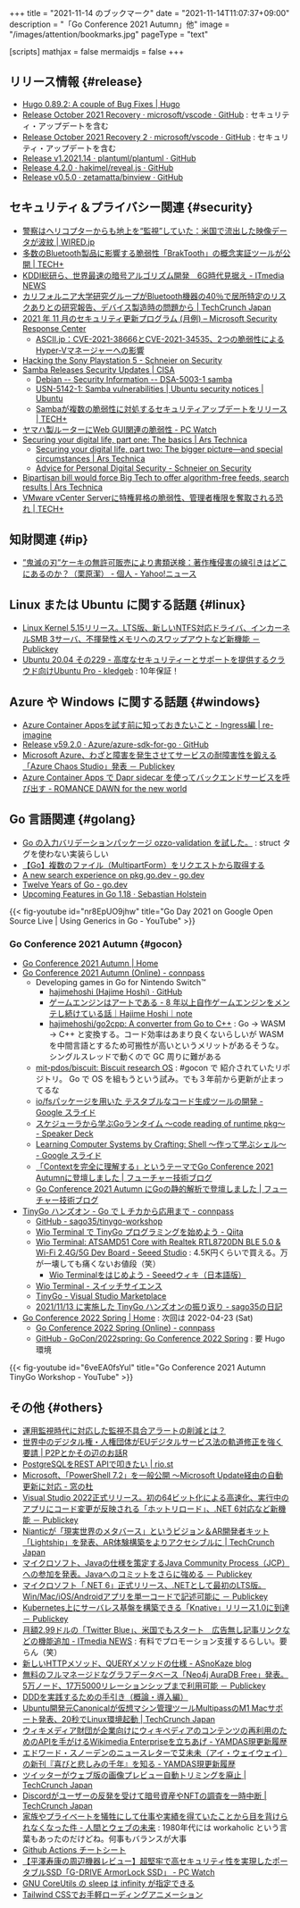 +++
title = "2021-11-14 のブックマーク"
date =  "2021-11-14T11:07:37+09:00"
description = "「Go Conference 2021 Autumn」他"
image = "/images/attention/bookmarks.jpg"
pageType = "text"

[scripts]
  mathjax = false
  mermaidjs = false
+++

## リリース情報 {#release}

- [Hugo 0.89.2: A couple of Bug Fixes | Hugo](https://gohugo.io/news/0.89.2-relnotes/)
- [Release October 2021 Recovery · microsoft/vscode · GitHub](https://github.com/microsoft/vscode/releases/tag/1.62.1) : セキュリティ・アップデートを含む
- [Release October 2021 Recovery 2 · microsoft/vscode · GitHub](https://github.com/microsoft/vscode/releases/tag/1.62.2) : セキュリティ・アップデートを含む
- [Release v1.2021.14 · plantuml/plantuml · GitHub](https://github.com/plantuml/plantuml/releases/tag/v1.2021.14)
- [Release 4.2.0 · hakimel/reveal.js · GitHub](https://github.com/hakimel/reveal.js/releases/tag/4.2.0)
- [Release v0.5.0 · zetamatta/binview · GitHub](https://github.com/zetamatta/binview/releases/tag/v0.5.0)

## セキュリティ＆プライバシー関連 {#security}

- [警察はヘリコプターからも地上を“監視”していた：米国で流出した映像データが波紋 | WIRED.jp](https://wired.jp/2021/11/07/ddosecrets-police-helicopter-data-leak/)
- [多数のBluetooth製品に影響する脆弱性「BrakTooth」の概念実証ツールが公開 | TECH+](https://news.mynavi.jp/article/20211106-2178624/)
- [KDDI総研ら、世界最速の暗号アルゴリズム開発　6G時代見据え - ITmedia NEWS](https://www.itmedia.co.jp/news/articles/2111/09/news084.html)
- [カリフォルニア大学研究グループがBluetooth機器の40％で居所特定のリスクありとの研究報告、デバイス製造時の問題から  |  TechCrunch Japan](https://jp.techcrunch.com/2021/11/08/ble-location-tracking-attack/)
- [2021 年 11 月のセキュリティ更新プログラム (月例) – Microsoft Security Response Center](https://msrc-blog.microsoft.com/2021/11/09/202111-security-updates/)
  - [ASCII.jp：CVE-2021-38666とCVE-2021-34535、2つの脆弱性によるHyper-Vマネージャーへの影響](https://ascii.jp/elem/000/004/074/4074940/)
- [Hacking the Sony Playstation 5 - Schneier on Security](https://www.schneier.com/blog/archives/2021/11/hacking-the-sony-playstation-5.html)
- [Samba Releases Security Updates | CISA](https://us-cert.cisa.gov/ncas/current-activity/2021/11/09/samba-releases-security-updates)
  - [Debian -- Security Information -- DSA-5003-1 samba](https://www.debian.org/security/2021/dsa-5003)
  - [USN-5142-1: Samba vulnerabilities | Ubuntu security notices | Ubuntu](https://ubuntu.com/security/notices/USN-5142-1)
  - [Sambaが複数の脆弱性に対処するセキュリティアップデートをリリース | TECH+](https://news.mynavi.jp/article/20211110-2182676/)
- [ヤマハ製ルーターにWeb GUI関連の脆弱性  - PC Watch](https://pc.watch.impress.co.jp/docs/news/1365341.html)
- [Securing your digital life, part one: The basics | Ars Technica](https://arstechnica.com/features/2021/10/securing-your-digital-life-part-1/)
  - [Securing your digital life, part two: The bigger picture—and special circumstances | Ars Technica](https://arstechnica.com/information-technology/2021/10/securing-your-digital-life-part-2/)
  - [Advice for Personal Digital Security - Schneier on Security](https://www.schneier.com/blog/archives/2021/11/advice-for-personal-digital-security.html)
- [Bipartisan bill would force Big Tech to offer algorithm-free feeds, search results | Ars Technica](https://arstechnica.com/tech-policy/2021/11/bill-proposes-algorithm-free-option-on-big-tech-platforms-may-portend-bigger-steps/)
- [VMware vCenter Serverに特権昇格の脆弱性、管理者権限を奪取される恐れ | TECH+](https://news.mynavi.jp/article/20211112-2185252/)

## 知財関連 {#ip}

- [”鬼滅の刃”ケーキの無許可販売により書類送検：著作権侵害の線引きはどこにあるのか？（栗原潔） - 個人 - Yahoo!ニュース](https://news.yahoo.co.jp/byline/kuriharakiyoshi/20211110-00267388)

## Linux または Ubuntu に関する話題 {#linux}

- [Linux Kernel 5.15リリース。LTS版、新しいNTFS対応ドライバ、インカーネルSMB 3サーバ、不揮発性メモリへのスワップアウトなど新機能 － Publickey](https://www.publickey1.jp/blog/21/linux_kernel_515ltsntfssmb_3.html)
- [Ubuntu 20.04 その229 - 高度なセキュリティーとサポートを提供するクラウド向けUbuntu Pro - kledgeb](https://kledgeb.blogspot.com/2021/11/ubuntu-2004-229-ubuntu-pro.html) : 10年保証！

## Azure や Windows に関する話題 {#windows}

- [Azure Container Appsを試す前に知っておきたいこと - Ingress編 | re-imagine](https://ToruMakabe.github.io/post/az-containerapps-ingress-things-to-know/)
- [Release v59.2.0 · Azure/azure-sdk-for-go · GitHub](https://github.com/Azure/azure-sdk-for-go/releases/tag/v59.2.0)
- [Microsoft Azure、わざと障害を発生させてサービスの耐障害性を鍛える「Azure Chaos Studio」発表 － Publickey](https://www.publickey1.jp/blog/21/microsoft_azureazure_chaos_studio.html)
- [Azure Container Apps で Dapr sidecar を使ってバックエンドサービスを呼び出す - ROMANCE DAWN for the new world](https://gooner.hateblo.jp/entry/2021/11/13/155331)

## Go 言語関連 {#golang}

- [Go の入力バリデーションパッケージ ozzo-validation を試した。](https://zenn.dev/mattn/articles/893f28eff96129) : struct タグを使わない実装らしい
- [【Go】複数のファイル（MultipartForm）をリクエストから取得する](https://zenn.dev/someone7140/articles/f4e93ad47930cd)
- [A new search experience on pkg.go.dev - go.dev](https://go.dev/blog/pkgsite-search-redesign)
- [Twelve Years of Go - go.dev](https://go.dev/blog/12years)
- [Upcoming Features in Go 1.18 · Sebastian Holstein](https://sebastian-holstein.de/post/2021-11-08-go-1.18-features/)

{{< fig-youtube id="nr8EpUO9jhw" title="Go Day 2021 on Google Open Source Live | Using Generics in Go - YouTube" >}}

### Go Conference 2021 Autumn {#gocon}

- [Go Conference 2021 Autumn | Home](https://gocon.jp/2021autumn/)
- [Go Conference 2021 Autumn (Online) - connpass](https://gocon.connpass.com/event/213865/)
  - Developing games in Go for Nintendo Switch™
    - [hajimehoshi (Hajime Hoshi) · GitHub](https://github.com/hajimehoshi)
    - [ゲームエンジンはアートである - 8 年以上自作ゲームエンジンをメンテし続けている話｜Hajime Hoshi｜note](https://note.com/hajimehoshi/n/nc09751f2dbf9)
    - [hajimehoshi/go2cpp: A converter from Go to C++](https://github.com/hajimehoshi/go2cpp) : Go → WASM → C++ と変換する。コード効率はあまり良くないらしいが WASM を中間言語とするため可搬性が高いというメリットがあるそうな。シングルスレッドで動くので GC 周りに難がある
  - [mit-pdos/biscuit: Biscuit research OS](https://github.com/mit-pdos/biscuit) : #gocon で 紹介されていたリポジトリ。 Go で OS を組もうという試み。でも３年前から更新が止まってるな
  - [io/fsパッケージを用いた テスタブルなコード生成ツールの開発 - Google スライド](https://docs.google.com/presentation/d/1Ve4GyJGQG-3_Cz5Alse2Am7k4ngcpiCpwwgSfDPzmnE/edit#slide=id.p)
  - [スケジューラから学ぶGoランタイム 〜code reading of runtime pkg〜 - Speaker Deck](https://speakerdeck.com/sakiengineer/sukeziyurakaraxue-bugorantaimu-code-reading-of-runtime-pkg)
  - [Learning Computer Systems by Crafting: Shell  〜作って学ぶシェル〜 - Google スライド](https://docs.google.com/presentation/d/e/2PACX-1vTjNhH-Fh3WwUe-hLT777OI4YOAxtG5YUqIfEzt63nwyvzNra-7leKPz4YcwWSuHt-jBJxAbuPliWXg/pub#slide=id.p)
  - [「Contextを完全に理解する」というテーマでGo Conference 2021 Autumnに登壇しました | フューチャー技術ブログ](https://future-architect.github.io/articles/20211119a/)
  - [Go Conference 2021 Autumn にGoの静的解析で登壇しました | フューチャー技術ブログ](https://future-architect.github.io/articles/20211122a/)
- [TinyGo ハンズオン  - Go で L チカから応用まで - connpass](https://gocon.connpass.com/event/226098/)
  - [GitHub - sago35/tinygo-workshop](https://github.com/sago35/tinygo-workshop)
  - [Wio Terminal で TinyGo プログラミングを始めよう - Qiita](https://qiita.com/sago35/items/92b22e8cbbf99d0cd3ef)
  - [Wio Terminal: ATSAMD51 Core with Realtek RTL8720DN BLE 5.0 & Wi-Fi 2.4G/5G Dev Board - Seeed Studio](https://www.seeedstudio.com/Wio-Terminal-p-4509.html) : 4.5K円くらいで買える。万が一壊しても痛くないお値段（笑）
    - [Wio Terminalをはじめよう - Seeedウィキ（日本語版）](http://wiki.seeedstudio.com/jp/Wio-Terminal-Getting-Started/)
  - [Wio Terminal - スイッチサイエンス](https://www.switch-science.com/catalog/6360/)
  - [TinyGo - Visual Studio Marketplace](https://marketplace.visualstudio.com/items?itemName=tinygo.vscode-tinygo)
  - [2021/11/13 に実施した TinyGo ハンズオンの振り返り - sago35の日記](https://sago35.hatenablog.com/entry/2021/11/22/084916)
- [Go Conference 2022 Spring  | Home](https://gocon.jp/2022spring/) : 次回は 2022-04-23 (Sat)
  - [Go Conference 2022 Spring (Online) - connpass](https://gocon.connpass.com/event/212162/)
  - [GitHub - GoCon/2022spring: Go Conference 2022 Spring](https://github.com/GoCon/2022spring) : 要 Hugo 環境

{{< fig-youtube id="6veEA0fsYuI" title="Go Conference 2021 Autumn TinyGo Workshop - YouTube" >}}


## その他 {#others}

- [運用監視時代に対応した監視不具合アラートの削減とは？](https://zenn.dev/supersatton/articles/cf260f20e06dde)
- [世界中のデジタル権・人権団体がEUデジタルサービス法の軌道修正を強く要請 | P2Pとかその辺のお話R](https://p2ptk.org/freedom-of-speech/3440)
- [PostgreSQLをREST APIで叩きたい  |  rio.st](https://rio.st/2021/11/09/postgresql%e3%82%92rest-api%e3%81%a7%e5%8f%a9%e3%81%8d%e3%81%9f%e3%81%84/)
- [Microsoft、「PowerShell 7.2」を一般公開 ～Microsoft Update経由の自動更新に対応 - 窓の杜](https://forest.watch.impress.co.jp/docs/news/1364749.html)
- [Visual Studio 2022正式リリース。初の64ビット化による高速化、実行中のアプリにコード変更が反映される「ホットリロード」、.NET 6対応など新機能 － Publickey](https://www.publickey1.jp/blog/21/visual_studio_202264net_6.html)
- [Nianticが「現実世界のメタバース」というビジョン＆AR開発者キット「Lightship」を発表、AR体験構築をよりアクセシブルに  |  TechCrunch Japan](https://jp.techcrunch.com/2021/11/09/2021-11-08-niantic-reveals-its-vision-for-a-real-world-metaverse-releases-lightship-ar-developer-kit/)
- [マイクロソフト、Javaの仕様を策定するJava Community Process（JCP）への参加を発表。Javaへのコミットをさらに強める － Publickey](https://www.publickey1.jp/blog/21/javajava_community_processjcpjava.html)
- [マイクロソフト「.NET 6」正式リリース、.NETとして最初のLTS版。Win/Mac/iOS/Androidアプリを単一コードで記述可能に － Publickey](https://www.publickey1.jp/blog/21/net_6netlts.html)
- [Kubernetes上にサーバレス基盤を構築できる「Knative」リリース1.0に到達 － Publickey](https://www.publickey1.jp/blog/21/kubernetesknative10.html)
- [月額2.99ドルの「Twitter Blue」、米国でもスタート　広告無し記事リンクなどの機能追加 - ITmedia NEWS](https://www.itmedia.co.jp/news/articles/2111/10/news068.html) : 有料でプロモーション支援するらしい。要らん（笑）
- [新しいHTTPメソッド、QUERYメソッドの仕様 - ASnoKaze blog](https://asnokaze.hatenablog.com/entry/2021/11/09/231858)
- [無料のフルマネージドなグラフデータベース「Neo4j AuraDB Free」発表。5万ノード、17万5000リレーションシップまで利用可能 － Publickey](https://www.publickey1.jp/blog/21/neo4j_auradb_free5175000.html)
- [DDDを実践するための手引き（概論・導入編）](https://zenn.dev/kohii/articles/b96634b9a14897)
- [Ubuntu開発元Canonicalが仮想マシン管理ツールMultipassのM1 Macサポート発表、20秒でLinux環境起動  |  TechCrunch Japan](https://jp.techcrunch.com/2021/11/11/ubuntu-publisher-bring-m1-mac-multipass/)
- [ウィキメディア財団が企業向けにウィキペディアのコンテンツの再利用のためのAPIを手がけるWikimedia Enterpriseを立ちあげ - YAMDAS現更新履歴](https://yamdas.hatenablog.com/entry/20211111/wikimedia-enterprise)
- [エドワード・スノーデンのニュースレターで艾未未（アイ・ウェイウェイ）の新刊『喜びと悲しみの千年』を知る - YAMDAS現更新履歴](https://yamdas.hatenablog.com/entry/20211111/ai-weiwei)
- [ツイッターがウェブ版の画像プレビュー自動トリミングを廃止  |  TechCrunch Japan](https://jp.techcrunch.com/2021/11/12/2021-11-11-twitter-no-longer-crops-image-previews-on-the-web/)
- [Discordがユーザーの反発を受けて暗号資産やNFTの調査を一時中断  |  TechCrunch Japan](https://jp.techcrunch.com/2021/11/12/2021-11-10-discord-nfts-crypto-jason-citron/)
- [家族やプライベートを犠牲にして仕事や実績を得ていたことから目を背けられなくなった件 - 人間とウェブの未来](https://hb.matsumoto-r.jp/entry/2021/11/12/110219) : 1980年代には workaholic という言葉もあったのだけどね。何事もバランスが大事
- [Github Actions チートシート](https://zenn.dev/masaaania/articles/c930f2f755a577)
- [【平澤寿康の周辺機器レビュー】超堅牢で高セキュリティ性を実現したポータブルSSD「G-DRIVE ArmorLock SSD」  - PC Watch](https://pc.watch.impress.co.jp/docs/column/hirasawa/1365715.html)
- [GNU CoreUtils の sleep は infinity が指定できる](https://zenn.dev/mattn/articles/bf1be136609be5)
- [Tailwind CSSでお手軽ローディングアニメーション](https://zenn.dev/catnose99/articles/19a05103ab9ec7)

